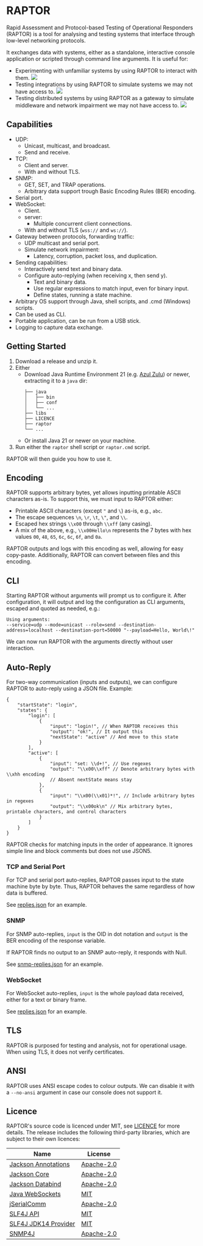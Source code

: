 # RAPTOR
Rapid Assessment and Protocol-based Testing of Operational Responders (RAPTOR) is a tool for analysing and testing systems that interface through low-level networking protocols.

It exchanges data with systems, either as a standalone, interactive console application or scripted through command line arguments. It is useful for:

- Experimenting with unfamiliar systems by using RAPTOR to interact with them.
![](https://img.plantuml.biz/plantuml/png/JOun2i9044NxESMGIejSG4HYOM6bR4ndC-nEDWkRMPWTGMzleWYsZyVxlwj6QeyvG-RHq0fgYfDXIChUKX4WRqNn9349iyAAIM9cRDpnUhkuksnyaLeoRnkaYkvV6MIaEUL4Ylsh6iyVPG3uzN3VjWTqkCEp6EioLi5zuR10VlffIN75G4RGiOJrwni0)
- Testing integrations by using RAPTOR to simulate systems we may not have access to.
![](https://img.plantuml.biz/plantuml/png/JO-n3i8m34JtV8NL2OR-04Ae3CoWjDrOhCQaaL9NYbsf_3r9kh3UdT_vEb5CkYtHHFeew0ef-5d1XKIJXfKDJhec64YKaYaYiey4JV_DoW8ZEphi1b2W7uV_aBs_XgTzyqd2iaNKm1vepoJ62589vtfdZJage6rlXGAN2XK8hEGJrb-AVYq1c-t7FisvXWGSAfgEs9KTFm00)
- Testing distributed systems by using RAPTOR as a gateway to simulate middleware and network impairment we may not have access to.
![](https://img.plantuml.biz/plantuml/png/ROz12i8m44NtSugXArrqKPSYqkG2IipIpT2ECT0ca8n8RsyJGGJTVVvxds7wB9JaCKymyKrG8YRlxeAZJpo8Zm5ea9ZGSXPEI1bj1mLHS1DZSrdMVaRL5AI-YL5dUpBNi74a_AHbMnNpPwmhqR-NTW2smxOzei9z1HaK7afXmBo31bt2Ad-KdiDOFde1)

## Capabilities
- UDP:
  - Unicast, multicast, and broadcast.
  - Send and receive.
- TCP:
  - Client and server.
  - With and without TLS.
- SNMP:
  - GET, SET, and TRAP operations.
  - Arbitrary data support trough Basic Encoding Rules (BER) encoding.
- Serial port.
- WebSocket:
  - Client.
  - server:
    - Multiple concurrent client connections.
  - With and without TLS (`wss://` and `ws://`).
- Gateway between protocols, forwarding traffic:
  - UDP multicast and serial port.
  - Simulate network impairment:
    - Latency, corruption, packet loss, and duplication.
- Sending capabilities:
  - Interactively send text and binary data.
  - Configure auto-replying (when receiving x, then send y).
    - Text and binary data.
    - Use regular expressions to match input, even for binary input.
    - Define states, running a state machine.
- Arbitrary OS support through Java, shell scripts, and .cmd (Windows) scripts.
- Can be used as CLI.
- Portable application, can be run from a USB stick.
- Logging to capture data exchange.

## Getting Started
1. Download a release and unzip it.
2. Either
   - Download Java Runtime Environment 21 (e.g. [Azul Zulu](https://www.azul.com/downloads/?version=java-21-lts&package=jre#zulu)) or newer, extracting it to a `java` dir:
     ```
     ├── java
     │   ├── bin
     │   ├── conf
     │   └── ...
     ├── libs
     ├── LICENCE
     ├── raptor
     └── ...
     ```
   - Or install Java 21 or newer on your machine.
3. Run either the `raptor` shell script or `raptor.cmd` script.

RAPTOR will then guide you how to use it.

## Encoding
RAPTOR supports arbitrary bytes, yet allows inputting printable ASCII characters as-is. To support this, we must input to RAPTOR either:
- Printable ASCII characters (except `"` and `\`) as-is, e.g., `abc`.
- The escape sequences `\n`, `\r`, `\t`, `\"`, and `\\`. 
- Escaped hex strings `\\x00` through `\\xff` (any casing).
- A mix of the above, e.g., `\\x00Hello\n` represents the 7 bytes with hex values `00`, `48`, `65`, `6c`, `6c`, `6f`, and `0a`.

RAPTOR outputs and logs with this encoding as well, allowing for easy copy-paste. Additionally, RAPTOR can convert between files and this encoding.

## CLI

Starting RAPTOR without arguments will prompt us to configure it. After configuration, it will output and log the configuration as CLI arguments, escaped and quoted as needed, e.g.:
```
Using arguments:
--service=udp --mode=unicast --role=send --destination-address=localhost --destination-port=50000 "--payload=Hello, World\!"
```

We can now run RAPTOR with the arguments directly without user interaction.

## Auto-Reply

For two-way communication (inputs and outputs), we can configure RAPTOR to auto-reply using a JSON file. Example:
```json5
{
    "startState": "login",
    "states": {
        "login": [
            {
                "input": "login!", // When RAPTOR receives this
                "output": "ok!", // It output this
                "nextState": "active" // And move to this state
            }
        ],
        "active": [
            {
                "input": "set: \\d+!", // Use regexes
                "output": "\\x00\\xff" // Denote arbitrary bytes with \\xhh encoding
                // Absent nextState means stay
            },
            {
                "input": "\\x00(\\x01)*!", // Include arbitrary bytes in regexes
                "output": "\\x00ok\n" // Mix arbitrary bytes, printable characters, and control characters
            }
        ]
    }
}
```
RAPTOR checks for matching inputs in the order of appearance. It ignores simple line and block comments but does not use JSON5.

### TCP and Serial Port
For TCP and serial port auto-replies, RAPTOR passes input to the state machine byte by byte. Thus, RAPTOR behaves the same regardless of how data is buffered.

See [replies.json](src/main/distributions/replies.json) for an example.

### SNMP
For SNMP auto-replies, `input` is the OID in dot notation and `output` is the BER encoding of the response variable.

If RAPTOR finds no output to an SNMP auto-reply, it responds with Null.

See [snmp-replies.json](src/main/distributions/snmp-replies.json) for an example.

### WebSocket
For WebSocket auto-replies, `input` is the whole payload data received, either for a text or binary frame.

See [replies.json](src/main/distributions/replies.json) for an example.

## TLS
RAPTOR is purposed for testing and analysis, not for operational usage. When using TLS, it does not verify certificates.

## ANSI
RAPTOR uses ANSI escape codes to colour outputs. We can disable it with a `--no-ansi` argument in case our console does not support it.

## Licence

RAPTOR's source code is licenced under MIT, see [LICENCE](LICENCE) for more details. The release includes the following third-party libraries, which are subject to their own licences:

| Name                                                                    | License                                                  |
|-------------------------------------------------------------------------|----------------------------------------------------------|
| [Jackson Annotations](https://github.com/FasterXML/jackson-annotations) | [Apache-2.0](https://opensource.org/licenses/Apache-2.0) |
| [Jackson Core](https://github.com/FasterXML/jackson-core)               | [Apache-2.0](https://opensource.org/licenses/Apache-2.0) |
| [Jackson Databind](https://github.com/FasterXML/jackson-databind)       | [Apache-2.0](https://opensource.org/licenses/Apache-2.0) |
| [Java WebSockets](https://github.com/TooTallNate/Java-WebSocket)        | [MIT](https://opensource.org/license/mit)                |
| [jSerialComm](https://github.com/Fazecast/jSerialComm)                  | [Apache-2.0](https://opensource.org/licenses/Apache-2.0) |
| [SLF4J API](https://www.slf4j.org)                                      | [MIT](https://opensource.org/license/mit)                |
| [SLF4J JDK14 Provider](https://www.slf4j.org)                           | [MIT](https://opensource.org/license/mit)                |
| [SNMP4J](https://www.snmp4j.org)                                        | [Apache-2.0](https://opensource.org/licenses/Apache-2.0) |

